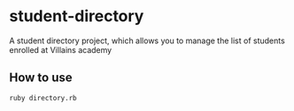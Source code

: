 # student-directory

A student directory project, which allows you to manage the list of students enrolled at Villains academy

## How to use

```shell
ruby directory.rb
```